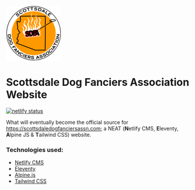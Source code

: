 ![](./src/static/media/logo-150.png)

# Scottsdale Dog Fanciers Association Website

[![netlify status](https://img.shields.io/netlify/a19862c5-af15-48ae-b8ce-19340cbfd844?logo=netlify)](https://app.netlify.com/sites/scottsdaledogfanciersassn-com/deploys)


What will eventually become the official source for https://scottsdaledogfanciersassn.com; a NEAT (**N**etlify CMS, **E**leventy, **A**lpine JS & **T**ailwind CSS) website.

### Technologies used:

- [Netlify CMS](https://www.netlifycms.org/)
- [Eleventy](https://www.11ty.dev/)
- [Alpine.js](https://github.com/alpinejs/alpine)
- [Tailwind CSS](https://tailwindcss.com/)

